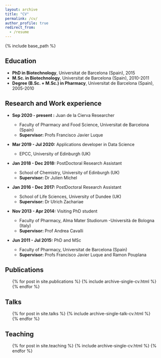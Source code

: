 ```yaml
---
layout: archive
title: "CV"
permalink: /cv/
author_profile: true
redirect_from:
  - /resume
---
```


{% include base_path %}

Education
-------
* **PhD in Biotechnology**, Universitat de Barcelona (Spain), 2015 
* **M.Sc. in Biotechnology**, Universitat de Barcelona (Spain), 2010-2011
* **Degree (B.Sc. + M.Sc.) in Pharmacy**, Universitat de Barcelona (Spain), 2005-2010


Research and Work experience
------- 

* **Sep 2020 - present :** Juan de la Cierva Researcher
  * Faculty of Pharmacy and Food Science, Universitat de Barcelona (Spain)
  * **Supervisor:** Profs Francisco Javier Luque 

* **Mar 2019 - Jul 2020:** Applications developer in Data Science
  * EPCC, University of Edinburgh (UK)

* **Jan 2018 - Dec 2018:** PostDoctoral Research Assistant
  * School of Chemistry, University of Edinburgh (UK)
  * **Supervisor:** Dr Julien Michel 

* **Jan 2016 - Dec 2017:** PostDoctoral Research Assistant
  * School of Life Sciences, University of Dundee (UK)
  * **Supervisor:** Dr Ulrich Zachariae

* **Nov 2013 - Apr 2014:** Visiting PhD student
  * Faculty of Pharmacy, Alma Mater Studiorum -Università de Bologna (Italy)
  * **Supervisor:** Prof Andrea Cavalli

* **Jun 2011 - Jul 2015:** PhD and MSc
  * Faculty of Pharmacy, Universitat de Barcelona (Spain)
  * **Supervisor:** Profs Francisco Javier Luque and Ramon Pouplana
  

Publications
-------
  <ul>{% for post in site.publications %}
    {% include archive-single-cv.html %}
  {% endfor %}</ul>
  
Talks
-------
  <ul>{% for post in site.talks %}
    {% include archive-single-talk-cv.html %}
  {% endfor %}</ul>
  
Teaching
-------
  <ul>{% for post in site.teaching %}
    {% include archive-single-cv.html %}
  {% endfor %}</ul>
  

